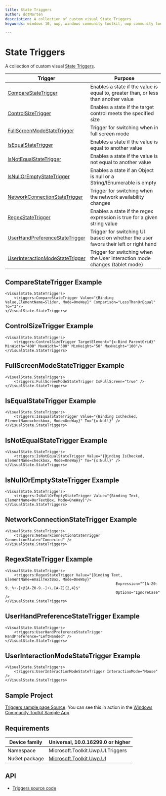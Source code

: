 ```yaml
---
title: State Triggers
author: dotMorten
description: A collection of custom visual State Triggers
keywords: windows 10, uwp, windows community toolkit, uwp community toolkit, uwp toolkit, CompareStateTrigger, ControlSizeTrigger, FullScreenModeStateTrigger, IsEqualStateTrigger, IsNotEqualStateTrigger, IsNullOrEmptyStateTriggers, NetworkConnectionStateTrigger, RegexStateTrigger, UserHandPreferenceStateTrigger, UserInteractionModeStateTrigger

---
```


# State Triggers

<!-- Describe your control -->
A collection of custom visual [State Triggers](/uwp/api/windows.ui.xaml.statetrigger).

| Trigger | Purpose |
| --- | --- |
| [CompareStateTrigger](/dotnet/api/Microsoft.Toolkit.Uwp.UI.Triggers.CompareStateTrigger) | Enables a state if the value is equal to, greater than, or less than another value |
| [ControlSizeTrigger](/dotnet/api/Microsoft.Toolkit.Uwp.UI.Triggers.ControlSizeTrigger) | Enables a state if the target control meets the specified size |
| [FullScreenModeStateTrigger](/dotnet/api/Microsoft.Toolkit.Uwp.UI.Triggers.FullScreenModeStateTrigger) | Trigger for switching when in full screen mode |
| [IsEqualStateTrigger](/dotnet/api/Microsoft.Toolkit.Uwp.UI.Triggers.IsEqualStateTrigger) | Enables a state if the value is equal to another value |
| [IsNotEqualStateTrigger](/dotnet/api/Microsoft.Toolkit.Uwp.UI.Triggers.IsNotEqualStateTrigger) | Enables a state if the value is not equal to another value |
| [IsNullOrEmptyStateTrigger](/dotnet/api/Microsoft.Toolkit.Uwp.UI.Triggers.IsNullOrEmptyStateTrigger) | Enables a state if an Object is null or a String/IEnumerable is empty |
| [NetworkConnectionStateTrigger](/dotnet/api/Microsoft.Toolkit.Uwp.UI.Triggers.NetworkConnectionStateTrigger) | Trigger for switching when the network availability changes |
| [RegexStateTrigger](/dotnet/api/Microsoft.Toolkit.Uwp.UI.Triggers.RegexStateTrigger) | Enables a state if the regex expression is true for a given string value |
| [UserHandPreferenceStateTrigger](/dotnet/api/Microsoft.Toolkit.Uwp.UI.Triggers.UserHandPreferenceStateTrigger) | Trigger for switching UI based on whether the user favors their left or right hand |
| [UserInteractionModeStateTrigger](/dotnet/api/Microsoft.Toolkit.Uwp.UI.Triggers.UserInteractionModeStateTrigger) | Trigger for switching when the User interaction mode changes (tablet mode) |

## CompareStateTrigger Example

```xaml
<VisualState.StateTriggers>
    <triggers:CompareStateTrigger Value="{Binding Value,ElementName=Slider, Mode=OneWay}" Comparison="LessThanOrEqual" To="3"/>
</VisualState.StateTriggers>
```

## ControlSizeTrigger Example

```xaml
<VisualState.StateTriggers>
    <triggers:ControlSizeTrigger TargetElement="{x:Bind ParentGrid}" MinWidth="400" MaxWidth="500" MinHeight="50" MaxHeight="100"/>
</VisualState.StateTriggers>
```

## FullScreenModeStateTrigger Example

```xaml
<VisualState.StateTriggers>
    <triggers:FullScreenModeStateTrigger IsFullScreen="true" />
</VisualState.StateTriggers>
```

## IsEqualStateTrigger Example

```xaml
<VisualState.StateTriggers>
    <triggers:IsEqualStateTrigger Value="{Binding IsChecked, ElementName=checkbox, Mode=OneWay}" To="{x:Null}" />
</VisualState.StateTriggers>
```

## IsNotEqualStateTrigger Example

```xaml
<VisualState.StateTriggers>
    <triggers:IsNotEqualStateTrigger Value="{Binding IsChecked, ElementName=checkbox, Mode=OneWay}" To="{x:Null}" />
</VisualState.StateTriggers>
```

## IsNullOrEmptyStateTrigger Example

```xaml
<VisualState.StateTriggers>
    <triggers:IsNullOrEmptyStateTrigger Value="{Binding Text, ElementName=OurTextBox, Mode=OneWay}"/>
</VisualState.StateTriggers>
```

## NetworkConnectionStateTrigger Example

```xaml
<VisualState.StateTriggers>
    <triggers:NetworkConnectionStateTrigger ConnectionState="Connected" />
</VisualState.StateTriggers>
```

## RegexStateTrigger Example

```xaml
<VisualState.StateTriggers>
    <triggers:RegexStateTrigger Value="{Binding Text, ElementName=emailTextBox, Mode=OneWay}"
                                                  Expression="^[A-Z0-9._%+-]+@[A-Z0-9.-]+\.[A-Z]{2,4}$"
                                                  Options="IgnoreCase" />
</VisualState.StateTriggers>
```

## UserHandPreferenceStateTrigger Example

```xaml
<VisualState.StateTriggers>
    <triggers:UserHandPreferenceStateTrigger HandPreference="LeftHanded" />
</VisualState.StateTriggers>
```

## UserInteractionModeStateTrigger Example

```xaml
<VisualState.StateTriggers>
    <triggers:UserInteractionModeStateTrigger InteractionMode="Mouse" />
</VisualState.StateTriggers>
```

## Sample Project

<!-- Link to the sample page in the Windows Community Toolkit Sample App -->
[Triggers sample page Source](https://github.com/windows-toolkit/WindowsCommunityToolkit/tree/rel/7.0.0/Microsoft.Toolkit.Uwp.SampleApp/SamplePages/Triggers). You can see this in action in the [Windows Community Toolkit Sample App](https://aka.ms/windowstoolkitapp).

## Requirements

| Device family | Universal, 10.0.16299.0 or higher   |
| -- | -- |
| Namespace | Microsoft.Toolkit.Uwp.UI.Triggers |
| NuGet package | [Microsoft.Toolkit.Uwp.UI](https://www.nuget.org/packages/Microsoft.Toolkit.Uwp.UI/) |

## API

* [Triggers source code](https://github.com/windows-toolkit/WindowsCommunityToolkit/tree/rel/7.0.0/Microsoft.Toolkit.Uwp.UI/Triggers)
